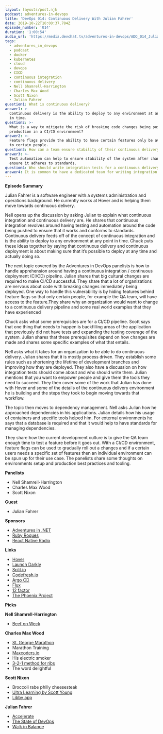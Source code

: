 ```yaml
---
layout: layouts/post.njk
podcast: adventures-in-devops
title: 'DevOps 014: Continuous Delivery With Julian Fahrer'
date: 2019-10-22T10:00:37.784Z
episode_number: '014'
duration: '1:00:54'
audio_url: 'https://media.devchat.tv/adventures-in-devops/ADO_014_Julian_Fahrer.mp3'
tags:
  - adventures_in_devops
  - podcast
  - docker
  - kubernetes
  - cloud
  - devops
  - CICD
  - continuous integration
  - continuous delivery
  - Nell Shamrell-Harrington
  - Charles Max Wood
  - Scott Nixon
  - Julian Fahrer
question1: What is continuous delivery?
answer1: >-
  Continuous delivery is the ability to deploy to any environment at any point
  in time.
question2: >-
  What is a way to mitigate the risk of breaking code changes being pushed to
  production in a CI/CD environment?
answer2: >-
  Feature flags provide the ability to have certain features only be available
  to certain people. 
question3: How can a team ensure stability of their continuous delivery system?
answer3: >-
  Test automation can help to ensure stability of the system after changes and
  ensure it adheres to standards.
question4: Who should write integration tests for a continuous delivery system?
answer4: It is common to have a dedicated team for writing integration tests.
---
```

**Episode Summary**

Julian Fahrer is a software engineer with a systems administration and operations background. He currently works at Hover and is helping them move towards continuous delivery. 

Nell opens up the discussion by asking Julian to explain what continuous integration and continuous delivery are. He shares that continuous integration revolves around having testing and automation around the code being pushed to ensure that it works and conforms to standards. Continuous delivery feeds off of the concept of continuous integration and is the ability to deploy to any environment at any point in time. Chuck puts these ideas together by saying that continuous delivery and continuous deployment is about making sure that it’s possible to deploy at any time and actually doing so. 

The next topic covered by the Adventures in DevOps panelists is how to handle apprehension around having a continuous integration / continuous deployment (CI/CD) pipeline. Julian shares that big cultural changes are required to make CI/CD successful. They share that a lot of organizations are nervous about code with breaking changes immediately being deployed. One way to handle this vulnerability is by hiding features behind feature flags so that only certain people, for example the QA team, will have access to the feature.They share why an organization would want to change to a continuous delivery pipeline and some real world examples that they have experienced

Chuck asks what some prerequisites are for a CI/CD pipeline. Scott says that one thing that needs to happen is backfilling areas of the application that previously did not have tests and expanding the testing coverage of the system. Julian shares that these prerequisites depend on how changes are made and shares some specific examples of what that entails. 

Nell asks what it takes for an organization to be able to do continuous delivery. Julian shares that it is mostly process driven. They establish some rules such as shortening the lifetime of development branches and improving how they are deployed. They also have a discussion on how integration tests should come about and who should write them. Julian mentions that you want to empower people and give them the tools they need to succeed. They then cover some of the work that Julian has done with Hover and some of the details of the continuous delivery environment he is building and the steps they took to begin moving towards that workflow.

The topic then moves to dependency management. Nell asks Julian how he approached dependencies in his applications. Julian details how his usage of containers and specific tools helped him. For external environments he says that a database is required and that it would help to have standards for managing dependencies. 

They share how the current development culture is to give the QA team enough time to test a feature before it goes out. With a CI/CD environment, feature flags can be used to gradually roll out a changes and if a certain users needs a specific set of features then an individual environment can be spun up for their use case. The panelists share some thoughts on environments setup and production best practices and tooling.

**Panelists**



*   Nell Shamrell-Harrington
*   Charles Max Wood
*   Scott Nixon

**Guest**



*   Julian Fahrer

**Sponsors**



*   [Adventures in .NET](https://devchat.tv/adventures-in-dotnet/)
*   [Ruby Rogues](https://devchat.tv/ruby-rogues/)
*   [React Native Radio](https://devchat.tv/react-native-radio/)

**Links**



*   [Hover](hover.to)
*   [Launch Darkly](https://launchdarkly.com/)
*   [Split.io](split.io)
*   [Codefresh.io](https://codefresh.io/)
*   [Argo CD](https://argoproj.github.io/argo-cd/)
*   [Flux](https://fluxcd.io/)
*   [12 factor](https://www.12factor.net/)
*   [The Phoenix Project](https://amzn.to/33fdNru)

**Picks**

**Nell Shamrell-Harrington**



*   [Beef on Weck](https://en.wikipedia.org/wiki/Beef_on_weck)

**Charles Max Wood**



*   [St. George Marathon](https://www.stgeorgemarathon.com/)
*   Marathon Training
*   [Maxcoders.io](https://maxcoders.io)
*   His electric smoker
*   [3-2-1 method for ribs](https://heygrillhey.com/3-2-1-ribs-perfect-fall-off-the-bone-ribs/)
*   The word delightful

**Scott Nixon**



*   Broccoli rabe philly cheesesteak
*   [Ultra Learning by Scott Young](https://amzn.to/31ZAGz6)
*   [Libby app](https://meet.libbyapp.com/) 

**Julian Fahrer**



*   [Accelerate](https://amzn.to/33iuceU)
*   [The State of DevOps](https://puppet.com/resources/whitepaper/state-of-devops-report)
*   [Walk in Balance](walkinbalance.net)

